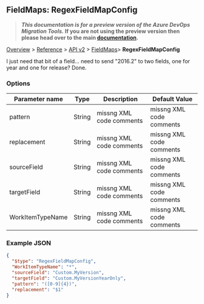 ## FieldMaps: RegexFieldMapConfig

>**_This documentation is for a preview version of the Azure DevOps Migration Tools._ If you are not using the preview version then please head over to the main [documentation](https://nkdagility.github.io/azure-devops-migration-tools).**

[Overview](/docs/index.md) > [Reference](/docs/Reference/index.md) > [API v2](/docs/Reference/v2/index.md) > [FieldMaps](/docs/Reference/v2/FieldMaps/index.md)> **RegexFieldMapConfig**

I just need that bit of a field... need to send "2016.2" to two fields, one for year and one for release? Done.

### Options

| Parameter name         | Type    | Description                              | Default Value                            |
|------------------------|---------|------------------------------------------|------------------------------------------|
| pattern | String | missng XML code comments | missng XML code comments |
| replacement | String | missng XML code comments | missng XML code comments |
| sourceField | String | missng XML code comments | missng XML code comments |
| targetField | String | missng XML code comments | missng XML code comments |
| WorkItemTypeName | String | missng XML code comments | missng XML code comments |


### Example JSON

```JSON
{
  "$type": "RegexFieldMapConfig",
  "WorkItemTypeName": "*",
  "sourceField": "Custom.MyVersion",
  "targetField": "Custom.MyVersionYearOnly",
  "pattern": "([0-9]{4})",
  "replacement": "$1"
}
```